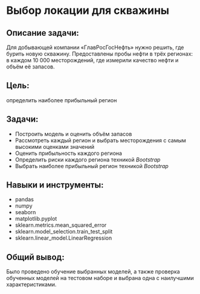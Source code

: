 # Выбор локации для скважины
## Описание задачи:
Для добывающей компании «ГлавРосГосНефть» нужно решить, где бурить новую скважину.
Предоставлены пробы нефти в трёх регионах: в каждом 10 000 месторождений, где измерили качество нефти и объём её запасов.

## Цель: 
определить наиболее прибыльный регион

## Задачи:
  - Построить модель и оценить объём запасов
  - Рассмотреть каждый регион и выбрать месторождения с самым высокими оценками значений
  - Оценить прибыльность каждого региона
  - Определить риски каждого региона техникой *Bootstrap*
  - Выбрать наиболее прибыльный регион техникой *Bootstrap*
    
## Навыки и инструменты:
  - pandas
  - numpy 
  - seaborn 
  - matplotlib.pyplot
  - sklearn.metrics.mean_squared_error
  - sklearn.model_selection.train_test_split
  - sklearn.linear_model.LinearRegression

## Общий вывод:
Было проведено обучение выбранных моделей, а также проверка обученных моделей на тестовом наборе и выбрана одна с наилучшими характеристиками.
